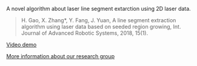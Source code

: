 A novel algorithm about laser line segment extarction using 2D laser data.

> H. Gao, X. Zhang*, Y. Fang, J. Yuan, A line segment extraction algorithm using laser data based on seeded region growing, Int. Journal of Advanced Robotic Systems, 2018, 15(1).

[Video demo](https://youtu.be/yNN9NRioOBc)

[More information about our research group](http://www.xuebozhang.net/)
